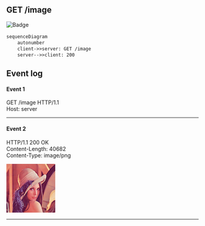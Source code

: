 ## GET /image
![Badge](https://img.shields.io/badge/200-green)
  
```mermaid
sequenceDiagram
    autonumber
    client->>server: GET /image
    server-->>client: 200
```
  
## Event log
#### Event 1
  
GET /image HTTP/1.1  
Host: server  
  

  
---
  
#### Event 2
  
HTTP/1.1 200 OK  
Content-Length: 40682  
Content-Type: image/png  
  

  
![markdow_report_1.png](markdow_report_1.png)
  
---
  